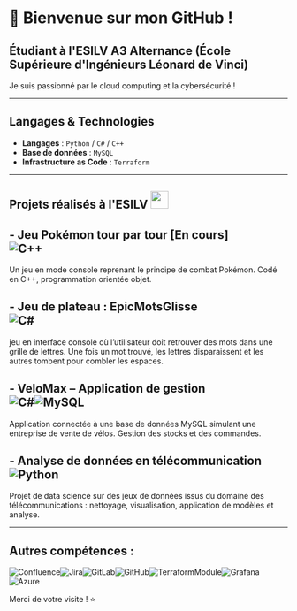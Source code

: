 # 👋 Bienvenue sur mon GitHub !

## Étudiant à l'ESILV A3 Alternance (École Supérieure d'Ingénieurs Léonard de Vinci)

Je suis passionné par le cloud computing et la cybersécurité !

---

## Langages & Technologies

- **Langages** : `Python` / `C#` / `C++`
- **Base de données** : `MySQL`
- **Infrastructure as Code** : `Terraform`

---

## Projets réalisés à l'ESILV  <img src="https://th.bing.com/th?q=Logo+ESILV+PNG&w=120&h=120&c=1&rs=1&qlt=90&cb=1&pid=InlineBlock&mkt=fr-FR&cc=FR&setlang=fr&adlt=moderate&t=1&mw=247" width=32>

## - Jeu Pokémon tour par tour [En cours] <br>![C++](https://img.shields.io/badge/C%2B%2B-00599C?style=for-the-badge&logo=c%2B%2B&logoColor=white)
Un jeu en mode console reprenant le principe de combat Pokémon. Codé en C++, programmation orientée objet.

## - Jeu de plateau : EpicMotsGlisse <br>![C#](https://img.shields.io/badge/c%23-%23239120.svg?style=for-the-badge&logo=csharp&logoColor=white)
jeu en interface console où l’utilisateur doit retrouver des mots dans une grille de lettres. Une fois un mot trouvé, les lettres disparaissent et les autres tombent pour combler les espaces.

## - VeloMax – Application de gestion <br>![C#](https://img.shields.io/badge/c%23-%23239120.svg?style=for-the-badge&logo=csharp&logoColor=white)![MySQL](https://img.shields.io/badge/mysql-4479A1.svg?style=for-the-badge&logo=mysql&logoColor=white)
Application connectée à une base de données MySQL simulant une entreprise de vente de vélos. Gestion des stocks et des commandes.

## - Analyse de données en télécommunication <br>![Python](https://img.shields.io/badge/python-3670A0?style=for-the-badge&logo=python&logoColor=ffdd54)
Projet de data science sur des jeux de données issus du domaine des télécommunications : nettoyage, visualisation, application de modèles et analyse.

---
## Autres compétences :
![Confluence](https://img.shields.io/badge/confluence-%23172BF4.svg?style=for-the-badge&logo=confluence&logoColor=white)![Jira](https://img.shields.io/badge/jira-%230A0FFF.svg?style=for-the-badge&logo=jira&logoColor=white)![GitLab](https://img.shields.io/badge/GitLab-330F63?style=for-the-badge&logo=gitlab&logoColor=white)![GitHub](https://img.shields.io/badge/github-%23121011.svg?style=for-the-badge&logo=github&logoColor=white)![TerraformModule](https://img.shields.io/badge/Terraform-7B42BC?style=for-the-badge&logo=terraform&logoColor=white)![Grafana](https://img.shields.io/badge/Grafana-F2F4F9?style=for-the-badge&logo=grafana&logoColor=orange&labelColor=F2F4F9)![Azure](https://img.shields.io/badge/microsoft%20azure-0089D6?style=for-the-badge&logo=microsoft-azure&logoColor=white)

Merci de votre visite ! ⭐
